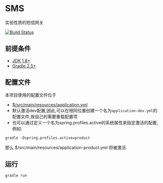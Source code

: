 # SMS
实验性质的短信网关

[![Build Status](https://travis-ci.org/HP-Enterprise/SMS.svg?branch=dev)](https://travis-ci.org/HP-Enterprise/SMS)

## 前提条件
- [JDK 1.8+](http://www.oracle.com/technetwork/java/javase/downloads/index.html)
- [Gradle 2.5+](http://gradle.org/gradle-download/)


## 配置文件
本项目使用的配置文件位于
- [$/src/main/resources/application.yml](https://github.com/HP-Enterprise/SMS/blob/dev/src/main/resources/application.yml)
- 默认激活dev配置,因此,可以在相同位置创建一个名为`application-dev.yml`的配置文件,按自己的需要重载配置项
- 也可以通过定义一个名为spring.profiles.active的系统属性来指定激活的配置,例如:
```SHELL
gradle -Dspring.profiles.active=product
```
那么 $/src/main/resources/application-product.yml 将被激活.


## 运行
```SHELL
gradle run
```
